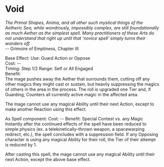 # Void

*The Primal Shapes, Anima, and all other such mystical things of the Aetheric Sea, while wondrously, impossibly complex, are still foundationally as much Aether as the simplest spell. Many practitioners of these Arts do not understand that right up until that 'novice spell' simply turns their wonders off.*  
-- Grimoire of Emptiness, Chapter III

Base Effect:
Use: Guard Action or Oppose  
Cost: --  
Timing: Step 1/2
Range: Self or All Engaged  
Benefit:  
The mage pushes away the Aether that surrounds them, cutting off any other magics they might cast or sustain, but heavily suppressing the magics of others in the area in the process. The roll is upgraded one Tier and, if Guarding, Counters all currently active magic in the affected area.

The mage cannot use any magical Ability until their next Action, except to make another Reaction using this effect.

As Spell component:
Cost: --
Benefit: Special Contest vs. any Magic
Instantly after the continued effects of the spell have been reduced to simple physics (ex. a telekinetically-thrown weapon, a spacewarping redirect, etc.), the spell concludes with a suppression field. If any Opposing character is using any magical Ability for their roll, the Tier of their attempt is reduced by 1.

After casting this spell, the mage cannot use any magical Ability until their next Action, except the above base effect.